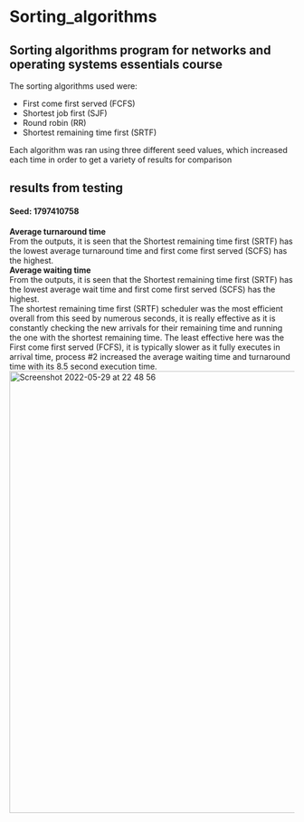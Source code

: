 # Sorting_algorithms
## Sorting algorithms program for networks and operating systems essentials course
The sorting algorithms used were:
* First come first served (FCFS)
* Shortest job first (SJF)
* Round robin (RR)
* Shortest remaining time first (SRTF)

Each algorithm was ran using three different seed values, which increased each time in order to get a variety of results for comparison

## results from testing
#### Seed: 1797410758
**Average turnaround time** <br />
From the outputs, it is seen that the Shortest remaining time first (SRTF) has the lowest average turnaround time and first come first served (SCFS) has the highest. <br />
**Average waiting time** <br />
From the outputs, it is seen that the Shortest remaining time first (SRTF) has the lowest average wait time and first come first served (SCFS) has the highest. <br />
The shortest remaining time first (SRTF) scheduler was the most efficient overall from this seed by numerous seconds, it is really effective as it is constantly checking the new arrivals for their remaining time and running the one with the shortest remaining time.
The least effective here was the First come first served (FCFS), it is typically slower as it fully executes in arrival time, process #2 increased the average waiting time and turnaround time with its 8.5 second execution time. <br />
<img width="780" alt="Screenshot 2022-05-29 at 22 48 56" src="https://user-images.githubusercontent.com/97540217/170892598-da10d85b-3c01-4735-8410-b8994f897cfe.png">  <br />
